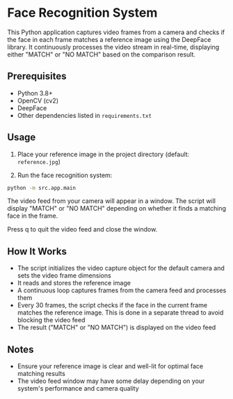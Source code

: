 # Face Recognition System

This Python application captures video frames from a camera and checks if the face in each frame matches a reference image using the DeepFace library. It continuously processes the video stream in real-time, displaying either "MATCH" or "NO MATCH" based on the comparison result.

## Prerequisites

- Python 3.8+
- OpenCV (cv2)
- DeepFace
- Other dependencies listed in `requirements.txt`

## Usage

1. Place your reference image in the project directory (default: `reference.jpg`)

2. Run the face recognition system:
```bash
python -m src.app.main
```

The video feed from your camera will appear in a window. The script will display "MATCH" or "NO MATCH" depending on whether it finds a matching face in the frame.

Press q to quit the video feed and close the window.

## How It Works

- The script initializes the video capture object for the default camera and sets the video frame dimensions
- It reads and stores the reference image
- A continuous loop captures frames from the camera feed and processes them
- Every 30 frames, the script checks if the face in the current frame matches the reference image. This is done in a separate thread to avoid blocking the video feed
- The result ("MATCH" or "NO MATCH") is displayed on the video feed

## Notes

- Ensure your reference image is clear and well-lit for optimal face matching results
- The video feed window may have some delay depending on your system's performance and camera quality
